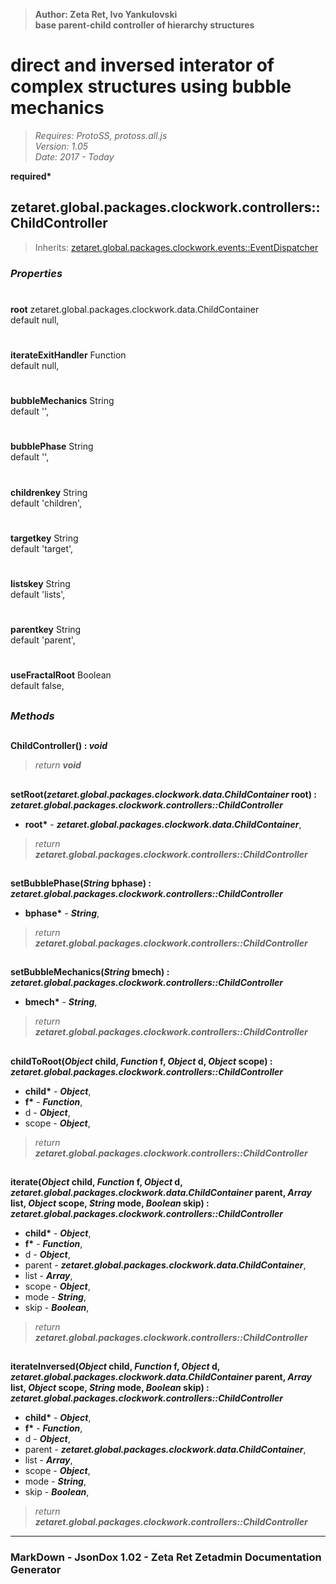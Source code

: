 > __Author: Zeta Ret, Ivo Yankulovski__  
> __base parent-child controller of hierarchy structures__  
# direct and inversed interator of complex structures using bubble mechanics  
> *Requires: ProtoSS, protoss.all.js*  
> *Version: 1.05*  
> *Date: 2017 - Today*  

__required*__

## zetaret.global.packages.clockwork.controllers::ChildController  
> Inherits: [zetaret.global.packages.clockwork.events::EventDispatcher](../events/EventDispatcher.md)  

### *Properties*  

#  
__root__ zetaret.global.packages.clockwork.data.ChildContainer  
default null,   

#  
__iterateExitHandler__ Function  
default null,   

#  
__bubbleMechanics__ String  
default '',   

#  
__bubblePhase__ String  
default '',   

#  
__childrenkey__ String  
default 'children',   

#  
__targetkey__ String  
default 'target',   

#  
__listskey__ String  
default 'lists',   

#  
__parentkey__ String  
default 'parent',   

#  
__useFractalRoot__ Boolean  
default false,   


##  
### *Methods*  

##  
__ChildController() : *void*__  
  
> *return __void__*  

##  
__setRoot(*zetaret.global.packages.clockwork.data.ChildContainer* root) : *zetaret.global.packages.clockwork.controllers::ChildController*__  
  
- __root*__ - __*zetaret.global.packages.clockwork.data.ChildContainer*__,   
> *return __zetaret.global.packages.clockwork.controllers::ChildController__*  

##  
__setBubblePhase(*String* bphase) : *zetaret.global.packages.clockwork.controllers::ChildController*__  
  
- __bphase*__ - __*String*__,   
> *return __zetaret.global.packages.clockwork.controllers::ChildController__*  

##  
__setBubbleMechanics(*String* bmech) : *zetaret.global.packages.clockwork.controllers::ChildController*__  
  
- __bmech*__ - __*String*__,   
> *return __zetaret.global.packages.clockwork.controllers::ChildController__*  

##  
__childToRoot(*Object* child, *Function* f, *Object* d, *Object* scope) : *zetaret.global.packages.clockwork.controllers::ChildController*__  
  
- __child*__ - __*Object*__,   
- __f*__ - __*Function*__,   
- d - __*Object*__,   
- scope - __*Object*__,   
> *return __zetaret.global.packages.clockwork.controllers::ChildController__*  

##  
__iterate(*Object* child, *Function* f, *Object* d, *zetaret.global.packages.clockwork.data.ChildContainer* parent, *Array* list, *Object* scope, *String* mode, *Boolean* skip) : *zetaret.global.packages.clockwork.controllers::ChildController*__  
  
- __child*__ - __*Object*__,   
- __f*__ - __*Function*__,   
- d - __*Object*__,   
- parent - __*zetaret.global.packages.clockwork.data.ChildContainer*__,   
- list - __*Array*__,   
- scope - __*Object*__,   
- mode - __*String*__,   
- skip - __*Boolean*__,   
> *return __zetaret.global.packages.clockwork.controllers::ChildController__*  

##  
__iterateInversed(*Object* child, *Function* f, *Object* d, *zetaret.global.packages.clockwork.data.ChildContainer* parent, *Array* list, *Object* scope, *String* mode, *Boolean* skip) : *zetaret.global.packages.clockwork.controllers::ChildController*__  
  
- __child*__ - __*Object*__,   
- __f*__ - __*Function*__,   
- d - __*Object*__,   
- parent - __*zetaret.global.packages.clockwork.data.ChildContainer*__,   
- list - __*Array*__,   
- scope - __*Object*__,   
- mode - __*String*__,   
- skip - __*Boolean*__,   
> *return __zetaret.global.packages.clockwork.controllers::ChildController__*  

---  
### MarkDown - JsonDox 1.02 - Zeta Ret Zetadmin Documentation Generator
